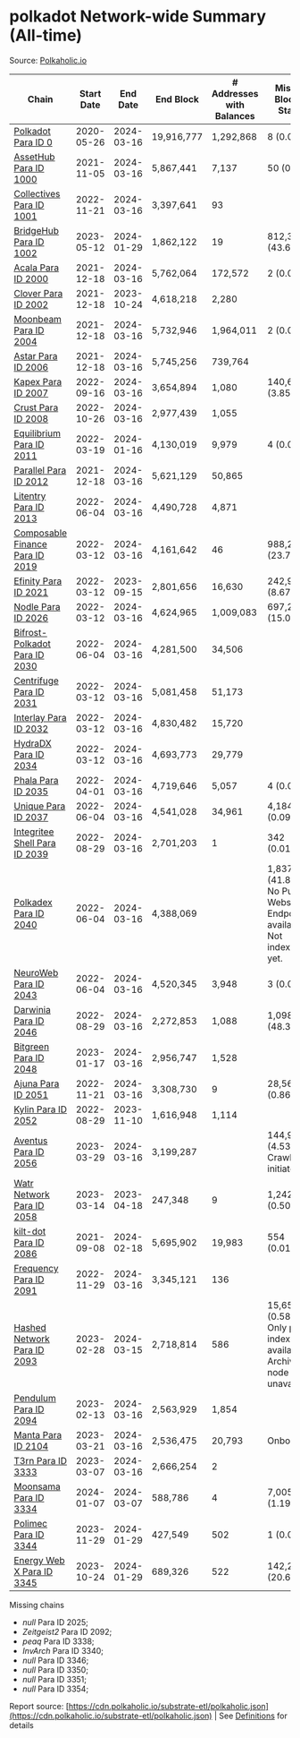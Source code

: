 # polkadot Network-wide Summary (All-time)

Source: [Polkaholic.io](https://polkaholic.io)


| Chain            | Start Date | End Date | End Block | # Addresses with Balances | Missing Blocks / Status |
| ---------------- | ---------- | ---------| --------- | ------------------------- | ----------------------- |
| [Polkadot Para ID 0](/polkadot/0-polkadot) | 2020-05-26 | 2024-03-16 | 19,916,777 |  1,292,868 | 8 (0.00%)  |
| [AssetHub Para ID 1000](/polkadot/1000-assethub) | 2021-11-05 | 2024-03-16 | 5,867,441 |  7,137 | 50 (0.00%)  |
| [Collectives Para ID 1001](/polkadot/1001-collectives) | 2022-11-21 | 2024-03-16 | 3,397,641 |  93 |    |
| [BridgeHub Para ID 1002](/polkadot/1002-bridgehub) | 2023-05-12 | 2024-01-29 | 1,862,122 |  19 | 812,302 (43.62%)  |
| [Acala Para ID 2000](/polkadot/2000-acala) | 2021-12-18 | 2024-03-16 | 5,762,064 |  172,572 | 2 (0.00%)  |
| [Clover Para ID 2002](/polkadot/2002-clover) | 2021-12-18 | 2023-10-24 | 4,618,218 |  2,280 |    |
| [Moonbeam Para ID 2004](/polkadot/2004-moonbeam) | 2021-12-18 | 2024-03-16 | 5,732,946 |  1,964,011 | 2 (0.00%)  |
| [Astar Para ID 2006](/polkadot/2006-astar) | 2021-12-18 | 2024-03-16 | 5,745,256 |  739,764 |    |
| [Kapex Para ID 2007](/polkadot/2007-kapex) | 2022-09-16 | 2024-03-16 | 3,654,894 |  1,080 | 140,668 (3.85%)  |
| [Crust Para ID 2008](/polkadot/2008-crust) | 2022-10-26 | 2024-03-16 | 2,977,439 |  1,055 |    |
| [Equilibrium Para ID 2011](/polkadot/2011-equilibrium) | 2022-03-19 | 2024-01-16 | 4,130,019 |  9,979 | 4 (0.00%)  |
| [Parallel Para ID 2012](/polkadot/2012-parallel) | 2021-12-18 | 2024-03-16 | 5,621,129 |  50,865 |    |
| [Litentry Para ID 2013](/polkadot/2013-litentry) | 2022-06-04 | 2024-03-16 | 4,490,728 |  4,871 |    |
| [Composable Finance Para ID 2019](/polkadot/2019-composable) | 2022-03-12 | 2024-03-16 | 4,161,642 |  46 | 988,228 (23.75%)  |
| [Efinity Para ID 2021](/polkadot/2021-efinity) | 2022-03-12 | 2023-09-15 | 2,801,656 |  16,630 | 242,949 (8.67%)  |
| [Nodle Para ID 2026](/polkadot/2026-nodle) | 2022-03-12 | 2024-03-16 | 4,624,965 |  1,009,083 | 697,251 (15.08%)  |
| [Bifrost-Polkadot Para ID 2030](/polkadot/2030-bifrost) | 2022-06-04 | 2024-03-16 | 4,281,500 |  34,506 |    |
| [Centrifuge Para ID 2031](/polkadot/2031-centrifuge) | 2022-03-12 | 2024-03-16 | 5,081,458 |  51,173 |    |
| [Interlay Para ID 2032](/polkadot/2032-interlay) | 2022-03-12 | 2024-03-16 | 4,830,482 |  15,720 |    |
| [HydraDX Para ID 2034](/polkadot/2034-hydradx) | 2022-03-12 | 2024-03-16 | 4,693,773 |  29,779 |    |
| [Phala Para ID 2035](/polkadot/2035-phala) | 2022-04-01 | 2024-03-16 | 4,719,646 |  5,057 | 4 (0.00%)  |
| [Unique Para ID 2037](/polkadot/2037-unique) | 2022-06-04 | 2024-03-16 | 4,541,028 |  34,961 | 4,184 (0.09%)  |
| [Integritee Shell Para ID 2039](/polkadot/2039-integritee) | 2022-08-29 | 2024-03-16 | 2,701,203 |  1 | 342 (0.01%)  |
| [Polkadex Para ID 2040](/polkadot/2040-polkadex) | 2022-06-04 | 2024-03-16 | 4,388,069 |   | 1,837,152 (41.87%) No Public Websocket Endpoint available: Not indexing yet. |
| [NeuroWeb Para ID 2043](/polkadot/2043-neuroweb) | 2022-06-04 | 2024-03-16 | 4,520,345 |  3,948 | 3 (0.00%)  |
| [Darwinia Para ID 2046](/polkadot/2046-darwinia) | 2022-08-29 | 2024-03-16 | 2,272,853 |  1,088 | 1,098,047 (48.31%)  |
| [Bitgreen Para ID 2048](/polkadot/2048-bitgreen) | 2023-01-17 | 2024-03-16 | 2,956,747 |  1,528 |    |
| [Ajuna Para ID 2051](/polkadot/2051-ajuna) | 2022-11-21 | 2024-03-16 | 3,308,730 |  9 | 28,565 (0.86%)  |
| [Kylin Para ID 2052](/polkadot/2052-kylin) | 2022-08-29 | 2023-11-10 | 1,616,948 |  1,114 |    |
| [Aventus Para ID 2056](/polkadot/2056-aventus) | 2023-03-29 | 2024-03-16 | 3,199,287 |   | 144,921 (4.53%) Crawling initiated |
| [Watr Network Para ID 2058](/polkadot/2058-watr) | 2023-03-14 | 2023-04-18 | 247,348 |  9 | 1,242 (0.50%)  |
| [kilt-dot Para ID 2086](/polkadot/2086-kilt) | 2021-09-08 | 2024-02-18 | 5,695,902 |  19,983 | 554 (0.01%)  |
| [Frequency Para ID 2091](/polkadot/2091-frequency) | 2022-11-29 | 2024-03-16 | 3,345,121 |  136 |    |
| [Hashed Network Para ID 2093](/polkadot/2093-hashed) | 2023-02-28 | 2024-03-15 | 2,718,814 |  586 | 15,650 (0.58%) Only partial index available: Archive node unavailable |
| [Pendulum Para ID 2094](/polkadot/2094-pendulum) | 2023-02-13 | 2024-03-16 | 2,563,929 |  1,854 |    |
| [Manta Para ID 2104](/polkadot/2104-manta) | 2023-03-21 | 2024-03-16 | 2,536,475 |  20,793 |   Onboarding |
| [T3rn Para ID 3333](/polkadot/3333-t3rn) | 2023-03-07 | 2024-03-16 | 2,666,254 |  2 |    |
| [Moonsama Para ID 3334](/polkadot/3334-moonsama) | 2024-01-07 | 2024-03-07 | 588,786 |  4 | 7,005 (1.19%)  |
| [Polimec Para ID 3344](/polkadot/3344-polimec) | 2023-11-29 | 2024-01-29 | 427,549 |  502 | 1 (0.00%)  |
| [Energy Web X Para ID 3345](/polkadot/3345-energywebx) | 2023-10-24 | 2024-01-29 | 689,326 |  522 | 142,272 (20.64%)  |

Missing chains


* *null* Para ID 2025; 
* *Zeitgeist2* Para ID 2092; 
* *peaq* Para ID 3338; 
* *InvArch* Para ID 3340; 
* *null* Para ID 3346; 
* *null* Para ID 3350; 
* *null* Para ID 3351; 
* *null* Para ID 3354; 

Report source: [https://cdn.polkaholic.io/substrate-etl/polkaholic.json](https://cdn.polkaholic.io/substrate-etl/polkaholic.json) | See [Definitions](/DEFINITIONS.md) for details
